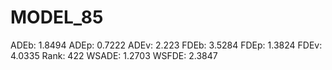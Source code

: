 # MODEL_85

ADEb: 1.8494
ADEp: 0.7222
ADEv: 2.223
FDEb: 3.5284
FDEp: 1.3824
FDEv: 4.0335
Rank: 422
WSADE: 1.2703
WSFDE: 2.3847